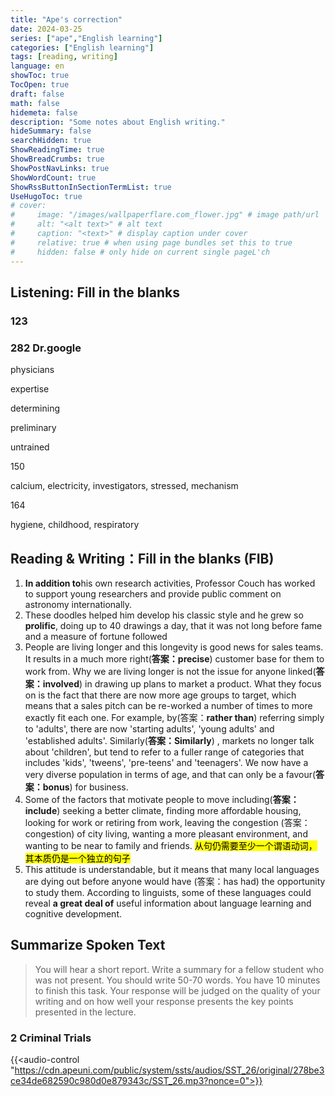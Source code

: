 ```yaml
---
title: "Ape's correction"
date: 2024-03-25
series: ["ape","English learning"]
categories: ["English learning"]
tags: [reading, writing]
language: en
showToc: true
TocOpen: true
draft: false
math: false
hidemeta: false
description: "Some notes about English writing."
hideSummary: false
searchHidden: true
ShowReadingTime: true
ShowBreadCrumbs: true
ShowPostNavLinks: true
ShowWordCount: true
ShowRssButtonInSectionTermList: true
UseHugoToc: true
# cover:
#     image: "/images/wallpaperflare.com_flower.jpg" # image path/url
#     alt: "<alt text>" # alt text
#     caption: "<text>" # display caption under cover
#     relative: true # when using page bundles set this to true
#     hidden: false # only hide on current single pageL'ch
---
```




## Listening: Fill in the blanks

### 123



### 282 Dr.google

physicians

expertise

determining

preliminary

untrained

150

calcium, electricity, investigators, stressed, mechanism

164

hygiene, childhood, respiratory











## Reading & Writing：Fill in the blanks (FIB)

1. **In addition to**his own research activities, Professor Couch has worked to support young researchers and provide public comment on astronomy internationally.
2. These doodles helped him develop his classic style and he grew so **prolific**, doing up to 40 drawings a day, that it was not long before fame and a measure of fortune followed
3. People are living longer and this longevity is good news for sales teams. It results in a much more right(**答案：precise**) customer base for them to work from. Why we are living longer is not the issue for anyone linked(**答案：involved**) in drawing up plans to market a product. What they focus on is the fact that there are now more age groups to target, which means that a sales pitch can be re-worked a number of times to more exactly fit each one. For example, by(答案：**rather than**) referring simply to 'adults', there are now 'starting adults', 'young adults' and 'established adults'. Similarly(**答案：Similarly**) , markets no longer talk about 'children', but tend to refer to a fuller range of categories that includes 'kids', 'tweens', 'pre-teens' and 'teenagers'. We now have a very diverse population in terms of age, and that can only be a favour(**答案：bonus**) for business.
4. Some of the factors that motivate people to move including(**答案：include**) seeking a better climate, finding more affordable housing, looking for work or retiring from work, leaving the congestion (答案：congestion) of city living, wanting a more pleasant environment, and wanting to be near to family and friends. <mark>从句仍需要至少一个谓语动词，其本质仍是一个独立的句子</mark>
5. This attitude is understandable, but it means that many local languages are dying out before anyone would have (答案：has had) the opportunity to study them. According to linguists, some of these languages could reveal **a great deal of** useful information about language learning and cognitive development.

## Summarize Spoken Text

> You will hear a short report. Write a summary for a fellow student who was not present. You should write 50-70 words. You have 10 minutes to finish this task. Your response will be judged on the quality of your writing and on how well your response presents the key points presented in the lecture.

### 2 Criminal Trials

{{<audio-control "https://cdn.apeuni.com/public/system/ssts/audios/SST_26/original/278be3ce34de682590c980d0e879343c/SST_26.mp3?nonce=0">}}

<!-- <video controls="" controlslist="nodownload" poster="https://cdn.apeuni.com/public/admin/publiclesson/20190103_Amy_RA/Cover.png" preload="auto" __idm_id__="1523713" style="user-select: auto;"><source src="https://apeuni-prod.oss-cn-hangzhou.aliyuncs.com/public/admin/publiclesson/20190103_Amy_RA/zoom_0.mp4" type="video/x-m4v" style="user-select: auto;">Your browser is not supported.</video> -->


